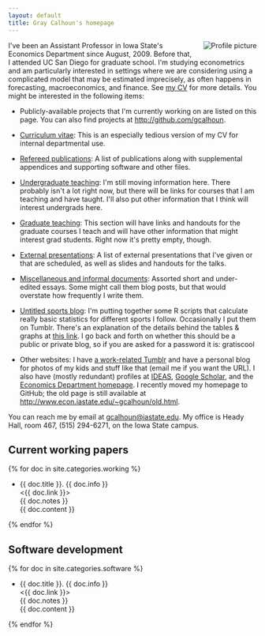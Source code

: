 ```yaml
---
layout: default
title: Gray Calhoun's homepage
---
```

[CV]: gcalhoun-cv.html

<img src='http://www.gravatar.com/avatar/f3c9878eabc83410b2d9e380cc36dfcf?s=160' 
     style='float:right;margin:0 0 10px 20px;' alt='Profile picture' />
I've been an Assistant Professor in Iowa State's Economics Department
since August, 2009. Before that, I attended UC San Diego for graduate
school. I'm studying econometrics and am particularly interested in
settings where we are considering using a complicated model that may
be estimated imprecisely, as often happens in forecasting,
macroeconomics, and finance. See [my CV][CV] for more details. You
might be interested in the following items:

* Publicly-available projects that I'm currently working on are
  listed on this page. You can also find projects at
  <http://github.com/gcalhoun>.

* [Curriculum vitae][CV]: This is an especially tedious version
  of my CV for internal departmental use.

* [Refereed publications](/papers/): A list of publications along
  with supplemental appendices and supporting software and other files.

* [Undergraduate teaching](undergraduate.html): I'm still moving
  information here. There probably isn't a lot right now, but there
  will be links for courses that I am teaching and have taught. I'll
  also put other information that I think will interest undergrads here.

* [Graduate teaching](graduate.html): This section will have links and
  handouts for the graduate courses I teach and will have other
  information that might interest grad students. Right now it's
  pretty empty, though.

* [External presentations](/talks/): A list of external presentations 
  that I've given or that are scheduled, as well as slides and
  handouts for the talks.

* [Miscellaneous and informal documents](/essays/): Assorted
  short and under-edited essays. Some might call them blog posts, but
  that would overstate how frequently I write them.

* [Untitled sports blog](http://untitledsports.tumblr.com): I'm
  putting together some R scripts that calculate really basic
  statistics for different sports I follow. Occasionally I put them on
  Tumblr. There's an explanation of the details behind the tables &
  graphs at [this link](http://untitledsports.tumblr.com/details).  I
  go back and forth on whether this should be a public or private
  blog, so if you are asked for a password it is: gratiscool

* Other websites: I have [a work-related
  Tumblr](http://graycalhoun.tumblr.com) and have a personal blog
  for photos of my kids and stuff like that (email me if you want the
  URL).  I also have (mostly redundant) profiles at
  [IDEAS](http://ideas.repec.org/f/pca491.html), [Google
  Scholar](http://scholar.google.com/citations?hl=en&user=OS8d9ycAAAAJ),
  and the [Economics Department
  homepage](http://www.econ.iastate.edu/people/faculty/calhoun-gray).
  I recently moved my homepage to GitHub; the old page is still
  available at <http://www.econ.iastate.edu/~gcalhoun/old.html>.

You can reach me by email at <gcalhoun@iastate.edu>.  My office is Heady Hall,
room 467, (515) 294-6271, on the Iowa State campus.

Current working papers
----------------------

{% for doc in site.categories.working %}
* {{ doc.title }}. {{ doc.info }}  
  <{{ doc.link }}>  
  {{ doc.notes }}  
  {{ doc.content }}

{% endfor %}

Software development
--------------------

{% for doc in site.categories.software %}
* {{ doc.title }}.  {{ doc.info }}  
  <{{ doc.link }}>  
  {{ doc.notes }}  
  {{ doc.content }}

{% endfor %}

<!--  LocalWords:  Calhoun's gcalhoun html UC webpage GitHub Econom AIC Goyal
 -->
<!--  LocalWords:  Welch's Finan de Jong Jong's CLT overfit Diebold LM cv endif
 -->
<!--  LocalWords:  McCracken's endfor blog GrayCalhoun Google
 -->
